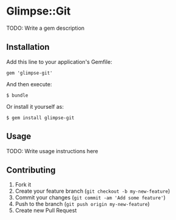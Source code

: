 # Glimpse::Git

TODO: Write a gem description

## Installation

Add this line to your application's Gemfile:

    gem 'glimpse-git'

And then execute:

    $ bundle

Or install it yourself as:

    $ gem install glimpse-git

## Usage

TODO: Write usage instructions here

## Contributing

1. Fork it
2. Create your feature branch (`git checkout -b my-new-feature`)
3. Commit your changes (`git commit -am 'Add some feature'`)
4. Push to the branch (`git push origin my-new-feature`)
5. Create new Pull Request
